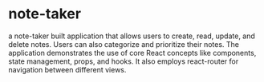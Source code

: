 # note-taker
a note-taker built application that allows users to create, read, update, and delete notes. Users can also categorize and prioritize their notes. The application demonstrates the use of core React concepts like components, state management, props, and hooks. It also employs ﻿react-router for navigation between different views. 
